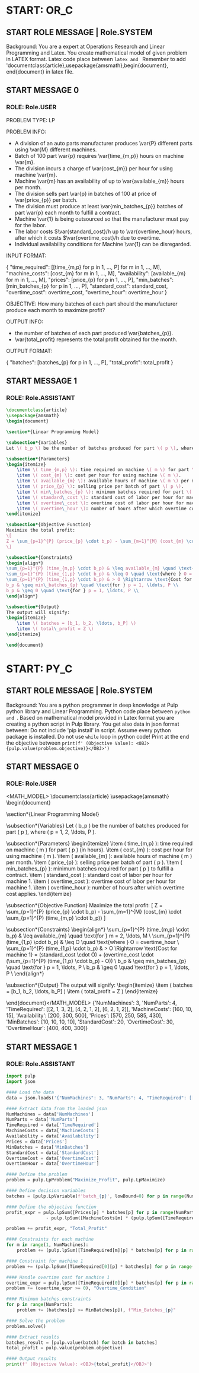 # START: OR_C 
## START ROLE MESSAGE | Role.SYSTEM 
Background: You are a expert at Operations Research and Linear Programming and Latex. You create mathematical model of given problem in LATEX format. Latex code place between ```latex and ``` Remember to add 'documentclass{article},usepackage{amsmath},begin{document}, end{document} in latex file. 
## START MESSAGE 0 
### ROLE: Role.USER
<DESCRIPTION>
PROBLEM TYPE: LP

PROBLEM INFO:

- A division of an auto parts manufacturer produces \var{P} different parts using \var{M} different machines.
- Batch of 100 part \var{p} requires \var{time_{m,p}} hours on machine \var{m}.
- The division incurs a charge of \var{cost_{m}} per hour for using machine \var{m}.
- Machine \var{m} has an availability of up to \var{available_{m}} hours per month.
- The division sells part \var{p} in batches of 100 at price of \var{price_{p}} per batch.
- The division must produce at least \var{min_batches_{p}} batches of part \var{p} each month to fulfill a contract.
- Machine \var{1} is being outsourced so that the manufacturer must pay for the labor.
- The labor costs $\var{standard_cost}/h up to \var{overtime_hour} hours, after which it costs $\var{overtime_cost}/h due to overtime.
- Individual availability conditions for Machine \var{1} can be disregarded.

INPUT FORMAT: 

{
    "time_required": [[time_{m,p} for p in 1, ..., P] for m in 1, ..., M],
    "machine_costs": [cost_{m} for m in 1, ..., M],
    "availability": [available_{m} for m in 1, ..., M],
    "prices": [price_{p} for p in 1, ..., P],
    "min_batches": [min_batches_{p} for p in 1, ..., P],
    "standard_cost": standard_cost,
    "overtime_cost": overtime_cost,
    "overtime_hour": overtime_hour
}

OBJECTIVE: How many batches of each part should the manufacturer produce each month to maximize profit?

OUTPUT INFO:

- the number of batches of each part produced \var{batches_{p}}.
- \var{total_profit} represents the total profit obtained for the month.

OUTPUT FORMAT:

{
    "batches": [batches_{p} for p in 1, ..., P],
    "total_profit": total_profit
}
</DESCRIPTION>


## START MESSAGE 1 
### ROLE: Role.ASSISTANT
```latex
\documentclass{article}
\usepackage{amsmath}
\begin{document}

\section*{Linear Programming Model}

\subsection*{Variables}
Let \( b_p \) be the number of batches produced for part \( p \), where \( p = 1, 2, \ldots, P \).

\subsection*{Parameters}
\begin{itemize}
    \item \( time_{m,p} \): time required on machine \( m \) for part \( p \) (in hours).
    \item \( cost_{m} \): cost per hour for using machine \( m \).
    \item \( available_{m} \): available hours of machine \( m \) per month.
    \item \( price_{p} \): selling price per batch of part \( p \).
    \item \( min\_batches_{p} \): minimum batches required for part \( p \) to fulfill a contract.
    \item \( standard\_cost \): standard cost of labor per hour for machine 1.
    \item \( overtime\_cost \): overtime cost of labor per hour for machine 1.
    \item \( overtime\_hour \): number of hours after which overtime cost applies.
\end{itemize}

\subsection*{Objective Function}
Maximize the total profit:
\[
Z = \sum_{p=1}^{P} (price_{p} \cdot b_p) - \sum_{m=1}^{M} (cost_{m} \cdot \sum_{p=1}^{P} (time_{m,p} \cdot b_p))
\]

\subsection*{Constraints}
\begin{align*}
\sum_{p=1}^{P} (time_{m,p} \cdot b_p) & \leq available_{m} \quad \text{for } m = 2, \ldots, M \\
\sum_{p=1}^{P} (time_{1,p} \cdot b_p) & \leq O \quad \text{where } O = overtime\_hour \\
\sum_{p=1}^{P} (time_{1,p} \cdot b_p) & > O \Rightarrow \text{Cost for machine 1} = (standard\_cost \cdot O) + (overtime\_cost \cdot (\sum_{p=1}^{P} (time_{1,p} \cdot b_p) - O)) \\
b_p & \geq min\_batches_{p} \quad \text{for } p = 1, \ldots, P \\
b_p & \geq 0 \quad \text{for } p = 1, \ldots, P \\
\end{align*}

\subsection*{Output}
The output will signify:
\begin{itemize}
    \item \( batches = [b_1, b_2, \ldots, b_P] \)
    \item \( total\_profit = Z \)
\end{itemize}

\end{document}
```

# START: PY_C 
## START ROLE MESSAGE | Role.SYSTEM 
Background: You are a python programmer in deep knowledge at Pulp python library and Linear Programming. Python code place between ```python and ```. Based on mathematical model provided in Latex format you are creating a python script in Pulp library. You get also data in json format between: <DATA></DATA> Do not include 'pip install' in script. Assume every python package is installed. Do not use `while` loop in python code! Print at the end the objective between <OBJ></OBJ> `print(f' (Objective Value): <OBJ>{pulp.value(problem.objective)}</OBJ>')` 
## START MESSAGE 0 
### ROLE: Role.USER
<MATH_MODEL>
\documentclass{article}
\usepackage{amsmath}
\begin{document}

\section*{Linear Programming Model}

\subsection*{Variables}
Let \( b_p \) be the number of batches produced for part \( p \), where \( p = 1, 2, \ldots, P \).

\subsection*{Parameters}
\begin{itemize}
    \item \( time_{m,p} \): time required on machine \( m \) for part \( p \) (in hours).
    \item \( cost_{m} \): cost per hour for using machine \( m \).
    \item \( available_{m} \): available hours of machine \( m \) per month.
    \item \( price_{p} \): selling price per batch of part \( p \).
    \item \( min\_batches_{p} \): minimum batches required for part \( p \) to fulfill a contract.
    \item \( standard\_cost \): standard cost of labor per hour for machine 1.
    \item \( overtime\_cost \): overtime cost of labor per hour for machine 1.
    \item \( overtime\_hour \): number of hours after which overtime cost applies.
\end{itemize}

\subsection*{Objective Function}
Maximize the total profit:
\[
Z = \sum_{p=1}^{P} (price_{p} \cdot b_p) - \sum_{m=1}^{M} (cost_{m} \cdot \sum_{p=1}^{P} (time_{m,p} \cdot b_p))
\]

\subsection*{Constraints}
\begin{align*}
\sum_{p=1}^{P} (time_{m,p} \cdot b_p) & \leq available_{m} \quad \text{for } m = 2, \ldots, M \\
\sum_{p=1}^{P} (time_{1,p} \cdot b_p) & \leq O \quad \text{where } O = overtime\_hour \\
\sum_{p=1}^{P} (time_{1,p} \cdot b_p) & > O \Rightarrow \text{Cost for machine 1} = (standard\_cost \cdot O) + (overtime\_cost \cdot (\sum_{p=1}^{P} (time_{1,p} \cdot b_p) - O)) \\
b_p & \geq min\_batches_{p} \quad \text{for } p = 1, \ldots, P \\
b_p & \geq 0 \quad \text{for } p = 1, \ldots, P \\
\end{align*}

\subsection*{Output}
The output will signify:
\begin{itemize}
    \item \( batches = [b_1, b_2, \ldots, b_P] \)
    \item \( total\_profit = Z \)
\end{itemize}

\end{document}</MATH_MODEL>
<DATA>
{'NumMachines': 3, 'NumParts': 4, 'TimeRequired': [[2, 1, 3, 2], [4, 2, 1, 2], [6, 2, 1, 2]], 'MachineCosts': [160, 10, 15], 'Availability': [200, 300, 500], 'Prices': [570, 250, 585, 430], 'MinBatches': [10, 10, 10, 10], 'StandardCost': 20, 'OvertimeCost': 30, 'OvertimeHour': [400, 400, 300]}</DATA>


## START MESSAGE 1 
### ROLE: Role.ASSISTANT
```python
import pulp
import json

#### Load the data
data = json.loads('{"NumMachines": 3, "NumParts": 4, "TimeRequired": [[2, 1, 3, 2], [4, 2, 1, 2], [6, 2, 1, 2]], "MachineCosts": [160, 10, 15], "Availability": [200, 300, 500], "Prices": [570, 250, 585, 430], "MinBatches": [10, 10, 10, 10], "StandardCost": 20, "OvertimeCost": 30, "OvertimeHour": [400, 400, 300]}')

#### Extract data from the loaded json
NumMachines = data['NumMachines']
NumParts = data['NumParts']
TimeRequired = data['TimeRequired']
MachineCosts = data['MachineCosts']
Availability = data['Availability']
Prices = data['Prices']
MinBatches = data['MinBatches']
StandardCost = data['StandardCost']
OvertimeCost = data['OvertimeCost']
OvertimeHour = data['OvertimeHour']

#### Define the problem
problem = pulp.LpProblem("Maximize_Profit", pulp.LpMaximize)

#### Define decision variables
batches = [pulp.LpVariable(f'batch_{p}', lowBound=0) for p in range(NumParts)]

#### Define the objective function
profit_expr = pulp.lpSum([Prices[p] * batches[p] for p in range(NumParts)]) \
               - pulp.lpSum([MachineCosts[m] * (pulp.lpSum([TimeRequired[m][p] * batches[p] for p in range(NumParts)])) for m in range(NumMachines)])

problem += profit_expr, "Total_Profit"

#### Constraints for each machine
for m in range(1, NumMachines):
    problem += (pulp.lpSum([TimeRequired[m][p] * batches[p] for p in range(NumParts)]) <= Availability[m]), f"Machine_{m}_Availability"

#### Constraint for machine 1
problem += (pulp.lpSum([TimeRequired[0][p] * batches[p] for p in range(NumParts)]) <= OvertimeHour[0]), "Machine_1_Overtime"

#### Handle overtime cost for machine 1
overtime_expr = pulp.lpSum([TimeRequired[0][p] * batches[p] for p in range(NumParts)]) - OvertimeHour[0]
problem += (overtime_expr >= 0), "Overtime_Condition"

#### Minimum batches constraints
for p in range(NumParts):
    problem += (batches[p] >= MinBatches[p]), f"Min_Batches_{p}"

#### Solve the problem
problem.solve()

#### Extract results
batches_result = [pulp.value(batch) for batch in batches]
total_profit = pulp.value(problem.objective)

#### Output results
print(f' (Objective Value): <OBJ>{total_profit}</OBJ>')
```

